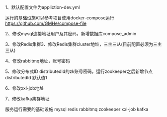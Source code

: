 1、默认配置文件为appliction-dev.yml

运行的基础设施可以参考项目使用docker-compose运行
https://github.com/GMHe/compose-file

2、修改mysql连接地址用户及其密码，新增数据库compose_admin

3、修改Redis集群3、修改Redis集群cluster地址，三主三从(目前配置必须为三主三从)

4、修改rabbitmq地址，账号密码

5、修改分布式ID distributedId的zk账号密码，运行zookeeper之后新增节点  distributedId  默认值1

6、修改xxl-job地址

7、修改kafka集群地址

服务运行需要的基础设施
mysql
redis
rabbitmq
zookeeper
xxl-job
kafka